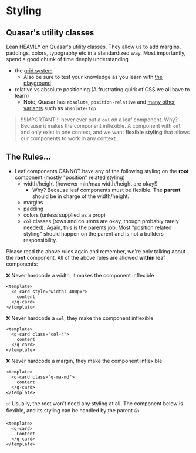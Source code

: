 # Styling

## Quasar's utility classes
Lean HEAVILY on Quasar's utility classes. They allow us to add margins, paddings, colors, typography etc in a standardized way. Most importantly, spend a good chunk of time deeply understanding
- the [grid system](https://quasar.dev/layout/grid/introduction-to-flexbox)
  - Also be sure to test your knowledge as you learn with [the playground](https://quasar.dev/layout/grid/flex-playground)
- relative vs absolute positioning (A frustrating quirk of CSS we all have to learn)
  - Note, Quasar has `absolute`, `position-relative` and [many other variants](https://quasar.dev/style/positioning#introduction) such as `absolute-top`

> !!!IMPORTANT!!! never ever put a `col` on a leaf component. Why? Because it makes the component inflexible. A component with `col` and only exist in one context, and we want **flexible styling** that allows our components to work in any context.

## The Rules...
- Leaf components CANNOT have any of the following styling on the **root** component (mostly "position" related styling)
  - width/height (however min/max width/height are okay!)
    - Why? Because leaf components must be flexible. The **parent** should be in charge of the width/height.
  - margins
  - padding
  - colors (unless supplied as a prop)
  - `col` classes (rows and columns are okay, though probably rarely needed). Again, this is the parents job. Most "position related styling" should happen on the parent and is not a builders responsibility.

Please read the above rules again and remember, we're only talking about the **root** component. All of the above rules are allowed **within** leaf components:

❌ Never hardcode a width, it makes the component inflexible
```vue
<template>
  <q-card style="width: 400px">
    content
  </q-card>
</template>
```

❌ Never hardcode a `col`, they make the component inflexible
```vue
<template>
  <q-card class="col-4">
    content
  </q-card>
</template>
```

❌ Never hardcode a margin, they make the component inflexible
```vue
<template>
  <q-card class="q-ma-md">
    content
  </q-card>
</template>
```

✅ Usually, the root won't need any styling at all. The component below is flexible, and its styling can be handled by the parent 👍.
```vue
<template>
  <q-card>
    Content
  </q-card>
</template>
```